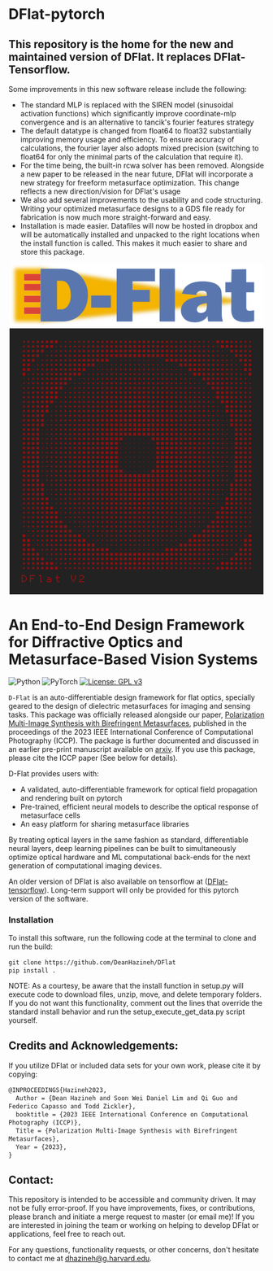 # DFlat-pytorch
## This repository is the home for the new and maintained version of DFlat. It replaces DFlat-Tensorflow. 
Some improvements in this new software release include the following:
- The standard MLP is replaced with the SIREN model (sinusoidal activation functions) which significantly improve coordinate-mlp convergence and is an alternative to tancik's fourier features strategy
- The default datatype is changed from float64 to float32 substantially improving memory usage and efficiency. To ensure accuracy of calculations, the fourier layer also adopts mixed precision (switching to float64 for only the minimal parts of the calculation that require it). 
- For the time being, the built-in rcwa solver has been removed. Alongside a new paper to be released in the near future, DFlat will incorporate a new strategy for freeform metasurface optimization. This change reflects a new direction/vision for DFlat's usage
- We also add several improvements to the usability and code structuring. Writing your optimized metasurface designs to a GDS file ready for fabrication is now much more straight-forward and easy.
- Installation is made easier. Datafiles will now be hosted in dropbox and will be automatically installed and unpacked to the right locations when the install function is called. This makes it much easier to share and store this package.

<div align="center">
  <img src=/docs/imgs/DFlat_Long.png alt="Dflat" width="500"/>
</div>
<div align="center">
  <img src=/docs/imgs/autoGDS_metalens.png alt="Dflat" width="500"/>
</div>

# An End-to-End Design Framework for Diffractive Optics and Metasurface-Based Vision Systems
![Python](https://img.shields.io/badge/python-3670A0?style=for-the-badge&logo=python&logoColor=ffdd54)
![PyTorch](https://img.shields.io/badge/PyTorch-%23EE4C2C.svg?style=for-the-badge&logo=PyTorch&logoColor=white)
[![License: GPL v3](https://img.shields.io/badge/License-GPLv3-blue.svg)](https://www.gnu.org/licenses/gpl-3.0)

`D-Flat` is an auto-differentiable design framework for flat optics, specially geared to the design of dielectric metasurfaces for imaging and sensing tasks. This package was officially released alongside our paper,  <a href="https://deanhazineh.github.io/publications/Multi_Image_Synthesis/combined_paper.pdf" target="_blank"> Polarization Multi-Image Synthesis with Birefringent Metasurfaces</a>, published in the proceedings of the 2023 IEEE International Conference of Computational Photography (ICCP). The package is further documented and discussed in an earlier pre-print manuscript available on <a href="https://arxiv.org/abs/2207.14780" target="_blank">arxiv</a>. If you use this package, please cite the ICCP paper (See below for details). 

D-Flat provides users with:
- A validated, auto-differentiable framework for optical field propagation and rendering built on pytorch
- Pre-trained, efficient neural models to describe the optical response of metasurface cells
- An easy platform for sharing metasurface libraries 

By treating optical layers in the same fashion as standard, differentiable neural layers, deep learning pipelines can be built to simultaneously optimize optical hardware and ML computational back-ends for the next generation of computational imaging devices.

An older version of DFlat is also available on tensorflow at (<a href="https://github.com/DeanHazineh/DFlat-tensorflow/tree/main" target="_blank">DFlat-tensorflow</a>). Long-term support will only be provided for this pytorch version of the software.   

### Installation
To install this software, run the following code at the terminal to clone and run the build: 
```
git clone https://github.com/DeanHazineh/DFlat
pip install .
```
NOTE: As a courtesy, be aware that the install function in setup.py will execute code to download files, unzip, move, and delete temporary folders. If you do not want this functionality, comment out the lines that override the standard install behavior and run the setup_execute_get_data.py script yourself. 


## Credits and Acknowledgements:
If you utilize DFlat or included data sets for your own work, please cite it by copying:

```
@INPROCEEDINGS{Hazineh2023,
  Author = {Dean Hazineh and Soon Wei Daniel Lim and Qi Guo and Federico Capasso and Todd Zickler},
  booktitle = {2023 IEEE International Conference on Computational Photography (ICCP)}, 
  Title = {Polarization Multi-Image Synthesis with Birefringent Metasurfaces},
  Year = {2023},
}
```

## Contact:
This repository is intended to be accessible and community driven. It may not be fully error-proof.
If you have improvements, fixes, or contributions, please branch and initiate a merge request to master (or email me)!
If you are interested in joining the team or working on helping to develop DFlat or applications, feel free to reach out. 

For any questions, functionality requests, or other concerns, don't hesitate to contact me at dhazineh@g.harvard.edu. 

